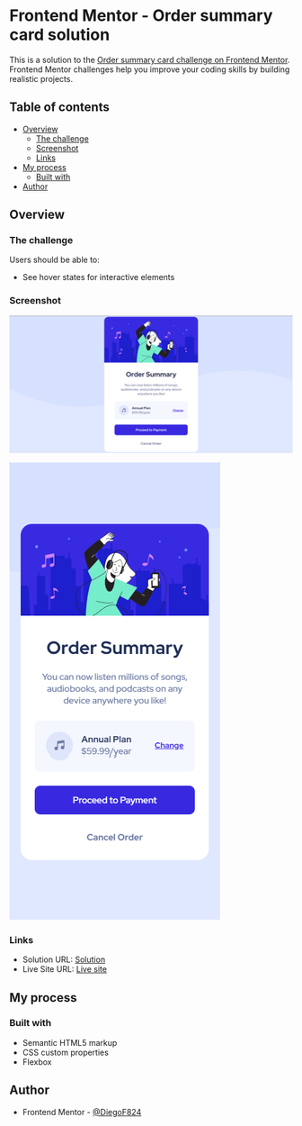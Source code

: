 # Frontend Mentor - Order summary card solution

This is a solution to the [Order summary card challenge on Frontend Mentor](https://www.frontendmentor.io/challenges/order-summary-component-QlPmajDUj). Frontend Mentor challenges help you improve your coding skills by building realistic projects. 

## Table of contents

- [Overview](#overview)
  - [The challenge](#the-challenge)
  - [Screenshot](#screenshot)
  - [Links](#links)
- [My process](#my-process)
  - [Built with](#built-with)
- [Author](#author)

## Overview

### The challenge

Users should be able to:

- See hover states for interactive elements

### Screenshot

![](src/pictures/Screenshot_1.png)

![](src/pictures/127.0.0.1-screenshot.png)

### Links

- Solution URL: [Solution](https://www.frontendmentor.io/solutions/solution-order-summary-Xw0LxVAaZ9)
- Live Site URL: [Live site](https://diegof824.github.io/solution-order-summary/)

## My process

### Built with

- Semantic HTML5 markup
- CSS custom properties
- Flexbox

## Author

- Frontend Mentor - [@DiegoF824](https://www.frontendmentor.io/profile/DiegoF824)